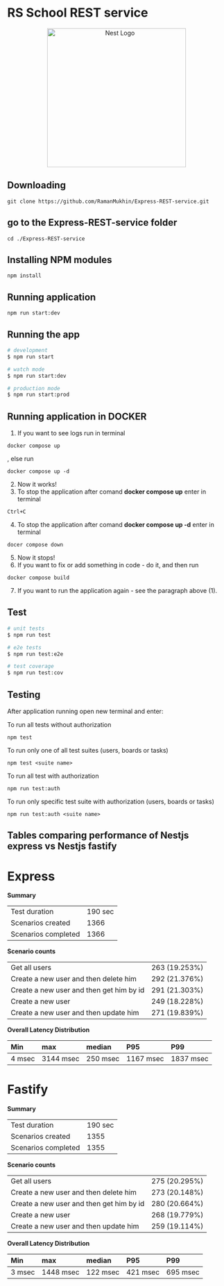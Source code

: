 # RS School REST service

<p align="center">
  <a href="http://nestjs.com/" target="blank"><img src="https://nestjs.com/img/logo_text.svg" width="320" alt="Nest Logo" /></a>
</p>

## Downloading

```
git clone https://github.com/RamanMukhin/Express-REST-service.git
```

## go to the Express-REST-service folder

```
cd ./Express-REST-service
```

## Installing NPM modules

```
npm install
```

## Running application

```
npm run start:dev
```

## Running the app

```bash
# development
$ npm run start

# watch mode
$ npm run start:dev

# production mode
$ npm run start:prod
```

## Running application in DOCKER
1. If you want to see logs run in terminal  
```
docker compose up
```
, else run 
```
docker compose up -d
```
2. Now it works! 
3. To stop the application after comand **docker compose up** enter in terminal 
```
Ctrl+C
```
4. To stop the application after comand **docker compose up -d** enter in terminal 
```
docer compose down
```
5. Now it stops!
6. If you want to fix or add something in code - do it, and then run 
```
docker compose build
```
7. If you want to run the application again - see the paragraph above (1).

## Test

```bash
# unit tests
$ npm run test

# e2e tests
$ npm run test:e2e

# test coverage
$ npm run test:cov
```
## Testing

After application running open new terminal and enter:

To run all tests without authorization

```
npm test
```

To run only one of all test suites (users, boards or tasks)

```
npm test <suite name>
```

To run all test with authorization

```
npm run test:auth
```

To run only specific test suite with authorization (users, boards or tasks)

```
npm run test:auth <suite name>
```

## Tables comparing performance of Nestjs express vs Nestjs fastify
# Express
**Summary**

|                    |       |
| :-                 | :-    |
|Test duration       |190 sec|
|Scenarios created   |1366   |
|Scenarios completed |1366   |

**Scenario counts**

|                                         |             |
| :-                                      | :-          |
|Get all users                            |263 (19.253%)|
|Create a new user and then delete him    |292 (21.376%)|
|Create a new user and then get him by id |291 (21.303%)|
|Create a new user                        |249 (18.228%)|
|Create a new user and then update him    |271 (19.839%)|

**Overall Latency Distribution**

|Min    |max       |median   |P95       |P99      |
| :-    | :-       | :-      | :-       | :-      |
|4 msec |3144 msec |250 msec |1167 msec |1837 msec|

# Fastify
**Summary**

|                    |        |
| :-                 | :-     |
|Test duration       |190 sec |
|Scenarios created   |1355    |
|Scenarios completed |1355    |

**Scenario counts**

|                                         |             |
| :-                                      | :-          |
|Get all users                            |275 (20.295%)|
|Create a new user and then delete him    |273 (20.148%)|
|Create a new user and then get him by id |280 (20.664%)|
|Create a new user                        |268 (19.779%)|
|Create a new user and then update him    |259 (19.114%)|

**Overall Latency Distribution**

|Min    |max       |median   |P95       |P99      |
| :-    | :-       | :-      | :-       | :-      |
|3 msec |1448 msec |122 msec |421 msec  |695 msec |
